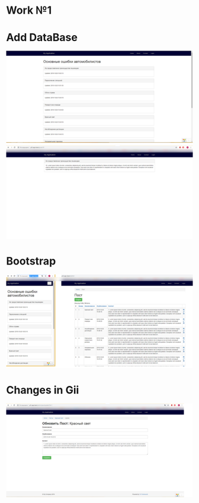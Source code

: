 # Work №1

# Add DataBase
![](screen1.png)
![](screen2.png)
# Bootstrap
![](screen3.png)
# Changes in Gii
![](screen4.png)


